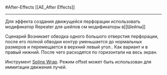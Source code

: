 #After-Effects 
[[AE_After Effects]]
________
Для эффекта создания движущейся перфорации использовать модификатор Repeater для шейпов см модификаторы в[[Шейпы]]

Сценарий
Возникает обводка одного большого отверстия перфорации, после его полной обводки контур уменьшается до нормальных размеров и перемещается в верхний левый угол.. Как вариант и в правый нижний.
После чего расходятся по горизонтали на весь экран.

Инструмент [Spline Wrap](https://help.maxon.net/c4d/2023/en-us/Content/html/OMOGRAPH_SPLINEWRAP.html?TocPath=Create%2520Menu%257CDeformer%2520Object%257CSpline%2520Wrap%257C_____0).  Режим offset может быть использован для иммитации движения лучей.